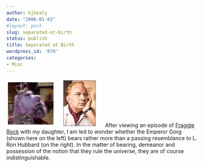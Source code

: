 ```yaml
---
author: kjhealy
date: "2006-01-03"
#layout: post
slug: separated-at-birth
status: publish
title: Separated at Birth
wordpress_id: '870'
categories:
- Misc
---
```


![Visionary Leaders of our Age](eg-lrh.png) After viewing an episode of [Fraggle Rock](http://www.amazon.com/exec/obidos/ASIN/B0009RQSSW/) with my daughter, I am led to wonder whether the Emperor Gorg (shown here on the left) bears rather more than a passing resemblance to L. Ron Hubbard (on the right). In the matter of bearing, demeanor and possession of the notion that they rule the universe, they are of course indistinguishable.
